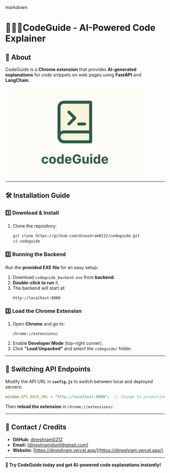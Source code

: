 markdown
# 👨🏽‍💻CodeGuide - AI-Powered Code Explainer

## 📌 About
CodeGuide is a **Chrome extension** that provides **AI-generated explanations** for code snippets on web pages using **FastAPI** and **LangChain**.

![CodeGuide Banner](images/codeGuide.png)

---

## 🛠️ Installation Guide

### **1️⃣ Download & Install**
1. Clone the repository:
   ```bash
   git clone https://github.com/dineshram0212/codeguide.git
   cd codeguide
   ```

### **2️⃣ Running the Backend**
Run the **provided EXE file** for an easy setup:
1. Download `codeguide_backend.exe` from **backend**.
2. **Double-click to run** it.
3. The backend will start at:
   ```
   http://localhost:8000
   ```

### **3️⃣ Load the Chrome Extension**
1. Open **Chrome** and go to:
   ```
   chrome://extensions/
   ```
2. Enable **Developer Mode** (top-right corner).
3. Click **"Load Unpacked"** and select the `codeguide/` folder.

---

## 🔄 **Switching API Endpoints**
Modify the API URL in **`config.js`** to switch between local and deployed servers:
```javascript
window.API_BASE_URL = "http://localhost:8000";  // Change to production if needed
```
Then **reload the extension** in `chrome://extensions/`.

---

## 📧 Contact / Credits
- **GitHub:** [dineshram0212](https://github.com/dineshram0212)
- **Email:** [dineshramdsml@gmail.com]
- **Website:** [https://dineshram.vercel.app/](https://dineshram.vercel.app/)

---

**🚀 Try CodeGuide today and get AI-powered code explanations instantly!**